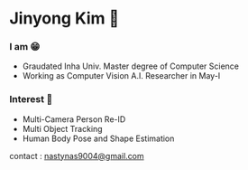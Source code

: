 # Jinyong Kim 🙉

### I am 😁

- Graudated Inha Univ. Master degree of Computer Science
- Working as Computer Vision A.I. Researcher in May-I


### Interest 🎈
- Multi-Camera Person Re-ID
- Multi Object Tracking
- Human Body Pose and Shape Estimation


contact : nastynas9004@gmail.com
